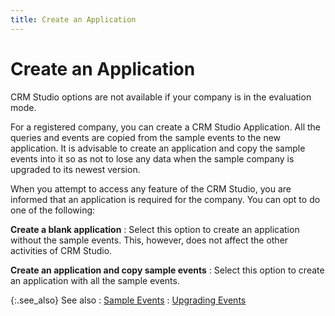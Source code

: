 ```yaml
---
title: Create an Application
---
```


# Create an Application


CRM Studio options are not available if your company is in the evaluation  mode.


For a registered company, you can create a CRM Studio Application. All  the queries and events are copied from the sample events to the new application.  It is advisable to create an application and copy the sample events into  it so as not to lose any data when the sample company is upgraded to its  newest version.


When you attempt to access any feature of the CRM Studio, you are informed  that an application is required for the company. You can opt to do one  of the following:


**Create a blank application**
: Select this option to create an application without  the sample events. This, however, does not affect the other activities  of CRM Studio.


**Create an application and copy sample events**
: Select this option to create an application with  all the sample events.


{:.see_also}
See also
: [Sample Events]({{site.crm_baseurl}}/crm-studio/pre-defined_events.html)
: [Upgrading Events  ]({{site.crm_baseurl}}/misc/upgrading_events.html)
